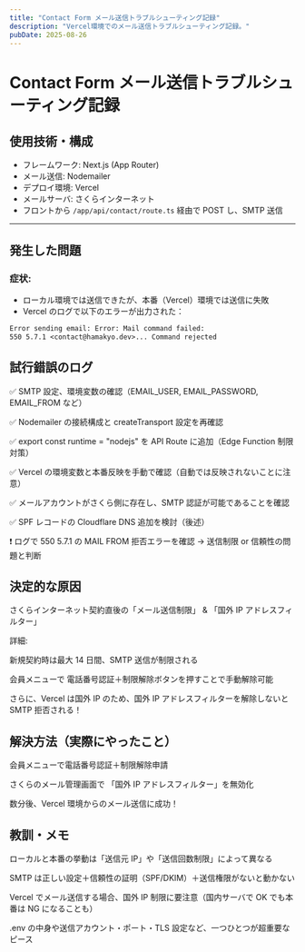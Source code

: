 ```yaml
---
title: "Contact Form メール送信トラブルシューティング記録"
description: "Vercel環境でのメール送信トラブルシューティング記録。"
pubDate: 2025-08-26
---
```


# Contact Form メール送信トラブルシューティング記録

## 使用技術・構成

- フレームワーク: Next.js (App Router)
- メール送信: Nodemailer
- デプロイ環境: Vercel
- メールサーバ: さくらインターネット
- フロントから `/app/api/contact/route.ts` 経由で POST し、SMTP 送信

---

## 発生した問題

### 症状:

- ローカル環境では送信できたが、本番（Vercel）環境では送信に失敗
- Vercel のログで以下のエラーが出力された：

```txt
Error sending email: Error: Mail command failed:
550 5.7.1 <contact@hamakyo.dev>... Command rejected
```

## 試行錯誤のログ

✅ SMTP 設定、環境変数の確認（EMAIL_USER, EMAIL_PASSWORD, EMAIL_FROM など）

✅ Nodemailer の接続構成と createTransport 設定を再確認

✅ export const runtime = "nodejs" を API Route に追加（Edge Function 制限対策）

✅ Vercel の環境変数と本番反映を手動で確認（自動では反映されないことに注意）

✅ メールアカウントがさくら側に存在し、SMTP 認証が可能であることを確認

✅ SPF レコードの Cloudflare DNS 追加を検討（後述）

❗ ログで 550 5.7.1 の MAIL FROM 拒否エラーを確認 → 送信制限 or 信頼性の問題と判断

## 決定的な原因

さくらインターネット契約直後の「メール送信制限」 & 「国外 IP アドレスフィルター」

詳細:

新規契約時は最大 14 日間、SMTP 送信が制限される

会員メニューで 電話番号認証＋制限解除ボタンを押すことで手動解除可能

さらに、Vercel は国外 IP のため、国外 IP アドレスフィルターを解除しないと SMTP 拒否される！

## 解決方法（実際にやったこと）

会員メニューで電話番号認証＋制限解除申請

さくらのメール管理画面で 「国外 IP アドレスフィルター」を無効化

数分後、Vercel 環境からのメール送信に成功！

## 教訓・メモ

ローカルと本番の挙動は「送信元 IP」や「送信回数制限」によって異なる

SMTP は正しい設定＋信頼性の証明（SPF/DKIM）＋送信権限がないと動かない

Vercel でメール送信する場合、国外 IP 制限に要注意（国内サーバで OK でも本番は NG になることも）

.env の中身や送信アカウント・ポート・TLS 設定など、一つひとつが超重要なピース
